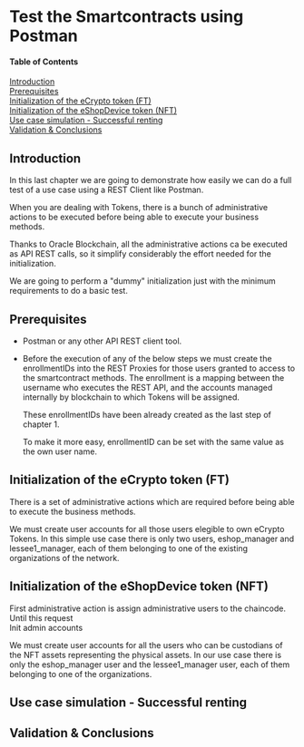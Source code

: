# Test the Smartcontracts using Postman

#### Table of Contents  
[Introduction](#Introduction)  
[Prerequisites](#Prerequisites)  
[Initialization of the eCrypto token (FT)](#initFT)  
[Initialization of the eShopDevice token (NFT)](#initNFT)  
[Use case simulation - Successful renting](#usecase1)  
[Validation & Conclusions](#validation)  

<a name="Introduction"/>

## Introduction

In this last chapter we are going to demonstrate how easily we can do a full test of a use case using a REST Client like Postman.

When you are dealing with Tokens, there is a bunch of administrative actions to be executed before being able to execute your business methods. 

Thanks to Oracle Blockchain, all the administrative actions ca be executed as API REST calls, so it simplify considerably the effort needed for the initialization.

We are going to perform a "dummy" initialization just with the minimum requirements to do a basic test.


<a name="Prerequisites"/>

## Prerequisites
- Postman or any other API REST client tool.
- Before the execution of any of the below steps we must create the enrollmentIDs into the REST Proxies for those users granted to access to the smartcontract methods. The enrollment is a mapping between the username who executes the REST API, and the accounts managed internally by blockchain to which Tokens will be assigned.

  These enrollmentIDs have been already created as the last step of chapter 1.

  To make it more easy, enrollmentID can be set with the same value as the own user name.



<a name="initFT"/>

## Initialization of the eCrypto token (FT)

There is a set of administrative actions which are required before being able to execute the business methods.




We must create user accounts for all those users elegible to own eCrypto Tokens. In this simple use case there is only two users, eshop_manager and lessee1_manager, each of them belonging to one of the existing organizations of the network.



<a name="initNFT"/>

## Initialization of the eShopDevice token (NFT)



First administrative action is assign administrative users to the chaincode. Until this request  
Init admin accounts


We must create user accounts for all the users who can be custodians of the NFT assets representing the physical assets. In our use case there is only the eshop_manager user and the lessee1_manager user, each of them belonging to one of the organizations.




<a name="usecase1"/>

## Use case simulation - Successful renting


<a name="validation"/>

## Validation & Conclusions


